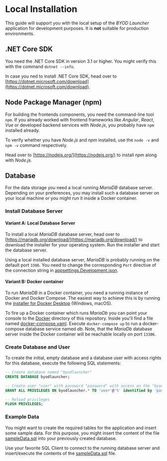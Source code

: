 # Local Installation
This guide will support you with the local setup of the _BYOD Launcher_ application for development purposes. It is **not** suitable for production environments.

## .NET Core SDK
You need the .NET Core SDK in version 3.1 or higher. You might verify this with the command `dotnet --info`.

In case you ned to install .NET Core SDK, head over to [https://dotnet.microsoft.com/download](https://dotnet.microsoft.com/download).

## Node Package Manager (npm)
For building the frontends components, you need the command-line tool `npm`. If you already worked with frontend frameworks like _Angular_, _React_, _Vue_ or developed backend services with _Node.js_, you probably have `npm` installed already.

To verify whether you have _Node.js_ and _npm_ installed, use the `node -v` and `npm -v` command respectively.

Head over to [https://nodejs.org/](https://nodejs.org/) to install _npm_ along with _Node.js_.

## Database
For the data storage you need a local running _MariaDB_ database server. Depending on your preferences, you may install such a database server on your local machine or you might run it inside a Docker container.

### Install Database Server
#### Variant A: Local Database Server
To install a local _MariaDB_ database server, head over to [https://mariadb.org/download/](https://mariadb.org/download/) to download the installer for your operating system. Run the installer and start the database server.

Using a local installed database server, _MariaDB_ is probably running on the default port `3306`. You need to change the corresponding `Port` directive of the connection string in [appsettings.Development.json](appsettings.Development.json).

#### Variant B: Docker container
To run _MariaDB_ in a Docker container, you need a running instance of Docker and Docker Compose. The easiest way to achieve this is by running the [installer for Docker Desktop](https://docs.docker.com/desktop/#download-and-install) (Windows, macOS).

To fire up a Docker container which runs _MariaDb_ you can point your console to the [Docker](Docker) directory of this repository. Inside you'll find a file named [docker-compose.yaml](Docker/docker-compose.yaml). Execute `docker-compose up` to run a docker-compose database service named _db_. Note, that the _MariaDb_ database server inside the Docker container will be reachable locally on port `13306`.

### Create Database and User
To create the initial, empty database and a database user with access rights for this database, execute the following SQL statements:

```sql
-- Create database named "byodlauncher"
CREATE DATABASE byodlauncher;

-- Create user "user" with password "password" with access on the "byodlauncher" database
GRANT ALL PRIVILEGES ON byodlauncher.* TO 'user'@'%' identified by 'password';

-- Reload privileges
FLUSH PRIVILEGES;
```

### Example Data
You might want to create the required tables for the application and insert some sample data. For this purpose, you might insert the content of the file [sampleData.sql](sampleData.sql) into your previously created database.

Use your favorite SQL Client to connect to the running database server and insert/execute the contents of the [sampleData.sql](sampleData.sql) file.
